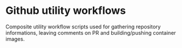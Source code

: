 # Github utility workflows

Composite utility workflow scripts used for gathering repository informations, leaving comments on PR and building/pushing container images.